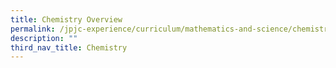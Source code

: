 ```yaml
---
title: Chemistry Overview
permalink: /jpjc-experience/curriculum/mathematics-and-science/chemistry/
description: ""
third_nav_title: Chemistry
---
```

